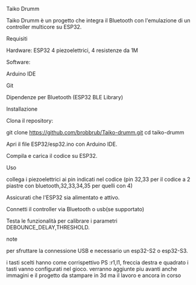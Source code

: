 Taiko Drumm

Taiko Drumm è un progetto che integra il Bluetooth con l'emulazione di un controller multicore su ESP32.

Requisiti

Hardware: ESP32
4 piezoelettrici, 4 resistenze da 1M

Software:

Arduino IDE

Git

Dipendenze per Bluetooth (ESP32 BLE Library)

Installazione

Clona il repository:

git clone https://github.com/brobbrub/Taiko-drumm.git
cd taiko-drumm

Apri il file ESP32/esp32.ino con Arduino IDE.

Compila e carica il codice su ESP32.

Uso

collega i piezoelettrici ai pin indicati nel codice (pin 32,33 per il codice a 2 piastre con bluetooth,32,33,34,35 per quelli con 4)

Assicurati che l'ESP32 sia alimentato e attivo.

Connetti il controller via Bluetooth o usb(se supportato)

Testa le funzionalità per calibrare i parametri DEBOUNCE_DELAY,THRESHOLD.

note

per sfruttare la connessione USB e necessario un esp32-S2 o esp32-S3.

i tasti scelti hanno come corrispettivo PS :r1,l1, freccia destra e quadrato
i tasti vanno configurati nel gioco.
verranno aggiunte piu avanti anche immagini e il progetto da stampare in 3d ma il lavoro e ancora in corso

